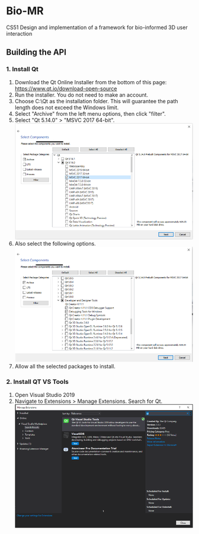 # Bio-MR
CS51 Design and implementation of a framework for bio-informed 3D user interaction

## Building the API
### 1. Install Qt
1. Download the Qt Online Installer from the bottom of this page: https://www.qt.io/download-open-source
2. Run the installer. You do not need to make an account.
3. Choose C:\Qt as the installation folder. This will guarantee the path length does not exceed the Windows limit.
4. Select "Archive" from the left menu options, then click "filter".
5. Select "Qt 5.14.0" > "MSVC 2017 64-bit".
![](images/MSVC_2017.PNG)
6. Also select the following options.
![](images/Dev_and_design_tools.PNG)
7. Allow all the selected packages to install.

### 2. Install QT VS Tools
1. Open Visual Studio 2019
2. Navigate to Extensions > Manage Extensions. Search for Qt.
![](images/VS_tools.png)

